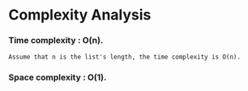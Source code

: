 # Complexity Analysis

### Time complexity :  O(n). 
    Assume that n is the list's length, the time complexity is O(n).

### Space complexity : O(1).
